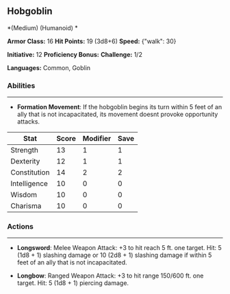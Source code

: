 ## Hobgoblin
*(Medium) (Humanoid) *

**Armor Class:** 16
**Hit Points:** 19 (3d8+6)
**Speed:** {"walk": 30}

**Initiative:** 12
**Proficiency Bonus:**
**Challenge:** 1/2

**Languages:** Common, Goblin

### Abilities
 --- 
- **Formation Movement**: If the hobgoblin begins its turn within 5 feet of an ally that is not incapacitated, its movement doesnt provoke opportunity attacks.



| Stat | Score | Modifier | Save |
| ---- | ---- | ---- | ---- |
| Strength | 13 | 1 | 1 |
| Dexterity | 12 | 1 | 1 |
| Constitution | 14 | 2 | 2 |
| Intelligence | 10 | 0 | 0 |
| Wisdom | 10 | 0 | 0 |
| Charisma | 10 | 0 | 0 |

### Actions
 --- 
- **Longsword**: Melee Weapon Attack: +3 to hit  reach 5 ft.  one target. Hit: 5 (1d8 + 1) slashing damage  or 10 (2d8 + 1) slashing damage if within 5 feet of an ally that is not incapacitated.

- **Longbow**: Ranged Weapon Attack: +3 to hit  range 150/600 ft.  one target. Hit: 5 (1d8 + 1) piercing damage.

